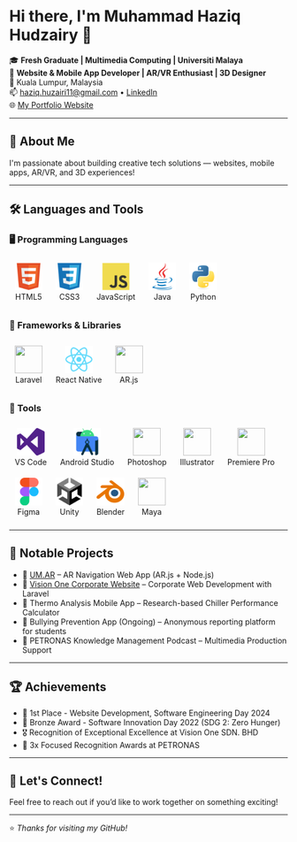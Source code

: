 # Hi there, I'm Muhammad Haziq Hudzairy 👋

🎓 **Fresh Graduate | Multimedia Computing | Universiti Malaya**  
💼 **Website & Mobile App Developer | AR/VR Enthusiast | 3D Designer**  
📍 Kuala Lumpur, Malaysia  
📫 haziq.huzairi11@gmail.com • [LinkedIn](http://www.linkedin.com/in/muhammad-haziq-hudzairy-hussin-56885922a)  
🌐 [My Portfolio Website](https://hudzairyportfolio.netlify.app/)

---

## 🧠 About Me

I'm passionate about building creative tech solutions — websites, mobile apps, AR/VR, and 3D experiences!

---

## 🛠️ Languages and Tools

### 🖥️ Programming Languages
<p align="left">
  <div align="center" style="display: inline-block; margin: 10px;">
    <img src="https://raw.githubusercontent.com/devicons/devicon/master/icons/html5/html5-original.svg" width="50" height="50"/><br>HTML5
  </div>
  <div align="center" style="display: inline-block; margin: 10px;">
    <img src="https://raw.githubusercontent.com/devicons/devicon/master/icons/css3/css3-original.svg" width="50" height="50"/><br>CSS3
  </div>
  <div align="center" style="display: inline-block; margin: 10px;">
    <img src="https://raw.githubusercontent.com/devicons/devicon/master/icons/javascript/javascript-original.svg" width="50" height="50"/><br>JavaScript
  </div>
  <div align="center" style="display: inline-block; margin: 10px;">
    <img src="https://raw.githubusercontent.com/devicons/devicon/master/icons/java/java-original.svg" width="50" height="50"/><br>Java
  </div>
  <div align="center" style="display: inline-block; margin: 10px;">
    <img src="https://raw.githubusercontent.com/devicons/devicon/master/icons/python/python-original.svg" width="50" height="50"/><br>Python
  </div>
</p>

### 📲 Frameworks & Libraries
<p align="left">
  <div align="center" style="display: inline-block; margin: 10px;">
    <img src="https://static-00.iconduck.com/assets.00/laravel-icon-1990x2048-xawylrh0.png" width="50" height="50"/><br>Laravel
  </div>
  <div align="center" style="display: inline-block; margin: 10px;">
    <img src="https://raw.githubusercontent.com/devicons/devicon/master/icons/react/react-original.svg" width="50" height="50"/><br>React Native
  </div>
  <div align="center" style="display: inline-block; margin: 10px;">
    <img src="https://avatars.githubusercontent.com/u/33832876?s=280&v=4" width="50" height="50"/><br>AR.js
  </div>
</p>

### 🎨 Tools
<p align="left">
  <div align="center" style="display: inline-block; margin: 10px;">
    <img src="https://raw.githubusercontent.com/devicons/devicon/master/icons/visualstudio/visualstudio-plain.svg" width="50" height="50"/><br>VS Code
  </div>
  <div align="center" style="display: inline-block; margin: 10px;">
    <img src="https://raw.githubusercontent.com/devicons/devicon/master/icons/androidstudio/androidstudio-original.svg" width="50" height="50"/><br>Android Studio
  </div>
  <div align="center" style="display: inline-block; margin: 10px;">
    <img src="https://upload.wikimedia.org/wikipedia/commons/thumb/a/af/Adobe_Photoshop_CC_icon.svg/2101px-Adobe_Photoshop_CC_icon.svg.png" width="50" height="50"/><br>Photoshop
  </div>
  <div align="center" style="display: inline-block; margin: 10px;">
    <img src="https://upload.wikimedia.org/wikipedia/commons/thumb/f/fb/Adobe_Illustrator_CC_icon.svg/2101px-Adobe_Illustrator_CC_icon.svg.png" width="50" height="50"/><br>Illustrator
  </div>
  <div align="center" style="display: inline-block; margin: 10px;">
    <img src="https://upload.wikimedia.org/wikipedia/commons/thumb/4/40/Adobe_Premiere_Pro_CC_icon.svg/512px-Adobe_Premiere_Pro_CC_icon.svg.png" width="50" height="50"/><br>Premiere Pro
  </div>
  <div align="center" style="display: inline-block; margin: 10px;">
    <img src="https://raw.githubusercontent.com/devicons/devicon/master/icons/figma/figma-original.svg" width="50" height="50"/><br>Figma
  </div>
  <div align="center" style="display: inline-block; margin: 10px;">
    <img src="https://raw.githubusercontent.com/devicons/devicon/master/icons/unity/unity-original.svg" width="50" height="50"/><br>Unity
  </div>
  <div align="center" style="display: inline-block; margin: 10px;">
    <img src="https://raw.githubusercontent.com/devicons/devicon/master/icons/blender/blender-original.svg" width="50" height="50"/><br>Blender
  </div>
  <div align="center" style="display: inline-block; margin: 10px;">
    <img src="https://www.softexia.com/wp-content/uploads/2024/04/Autodesk_Maya.webp" width="50" height="50"/><br>Maya
  </div>
</p>

---

## 💼 Notable Projects

- 🔹 [UM.AR](https://um-ar-features.netlify.app/) – AR Navigation Web App (AR.js + Node.js)
- 🔹 [Vision One Corporate Website](https://visionone.com.my/public/) – Corporate Web Development with Laravel
- 🔹 Thermo Analysis Mobile App – Research-based Chiller Performance Calculator
- 🔹 Bullying Prevention App (Ongoing) – Anonymous reporting platform for students
- 🔹 PETRONAS Knowledge Management Podcast – Multimedia Production Support

---

## 🏆 Achievements

- 🥇 1st Place - Website Development, Software Engineering Day 2024
- 🥉 Bronze Award - Software Innovation Day 2022 (SDG 2: Zero Hunger)
- 🎖️ Recognition of Exceptional Excellence at Vision One SDN. BHD
- 🏅 3x Focused Recognition Awards at PETRONAS

---

## 📌 Let's Connect!

Feel free to reach out if you’d like to work together on something exciting!

---

⭐ _Thanks for visiting my GitHub!_
